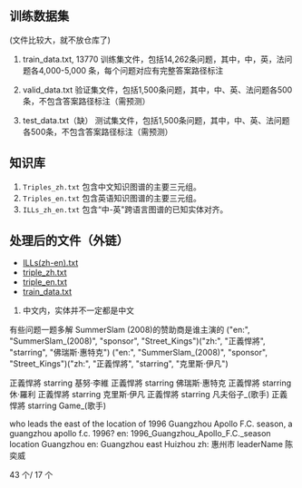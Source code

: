 ## 训练数据集
(文件比较大，就不放仓库了)

1. train_data.txt, 13770
   训练集文件，包括14,262条问题，其中，中，英，法问题各4,000-5,000 条，每个问题对应有完整答案路径标注

2. valid_data.txt
   验证集文件，包括1,500条问题，其中，中、英、法问题各500条，不包含答案路径标注（需预测）

3. test_data.txt（缺）
   测试集文件，包括1,500条问题，其中，中、英、法问题各500条，不包含答案路径标注（需预测）


## 知识库
1. `Triples_zh.txt` 包含中文知识图谱的主要三元组。
2. `Triples_en.txt` 包含英语知识图谱的主要三元组。
3. `ILLs_zh_en.txt` 包含“中-英"跨语言图谱的已知实体对齐。

## 处理后的文件（外链）
- [ILLs(zh-en).txt](http://qiniu.wzhecnu.cn/ccks/ILLs%28zh-en%29.txt)
- [triple_zh.txt](http://qiniu.wzhecnu.cn/ccks/triple_zh.txt)
- [triple_en.txt](http://qiniu.wzhecnu.cn/ccks/triple_en.txt)
- [train_data.txt](http://qiniu.wzhecnu.cn/ccks/train_data.txt)

1. 中文内，实体并不一定都是中文

有些问题一题多解
SummerSlam (2008)的赞助商是谁主演的
("en:", "SummerSlam_(2008)", "sponsor", "Street_Kings")("zh:", "正義悍將", "starring", "佛瑞斯·惠特克")
("en:", "SummerSlam_(2008)", "sponsor", "Street_Kings")("zh:", "正義悍將", "starring", "克里斯·伊凡")

正義悍將	starring	基努·李維
正義悍將	starring	佛瑞斯·惠特克
正義悍將	starring	休·羅利
正義悍將	starring	克里斯·伊凡
正義悍將	starring	凡夫俗子_(歌手)
正義悍將	starring	Game_(歌手)


who leads the east of the location of 1996 Guangzhou Apollo F.C. season, a guangzhou apollo f.c. 1996?
en:	1996_Guangzhou_Apollo_F.C._season	location	Guangzhou
en:	Guangzhou	east	Huizhou
zh:	惠州市	leaderName	陈奕威

43 个/ 17 个

